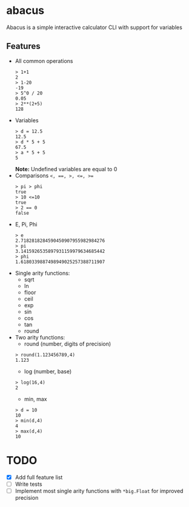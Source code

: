 # abacus
Abacus is a simple interactive calculator CLI with support for variables

## Features
 - All common operations
   ```
   > 1+1
   2
   > 1-20
   -19
   > 5^0 / 20
   0.05
   > 2**(2+5)
   128
   ```
 - Variables 
    ``` 
    > d = 12.5
    12.5
    > d * 5 + 5
    67.5
    > a * 5 + 5
    5
    ```
   **Note:** Undefined variables are equal to 0
- Comparisons `<, ==, >, <=, >=`
  ```
  > pi > phi
  true
  > 10 <=10
  true
  > 2 == 0
  false
  ```
- E, Pi, Phi
   ``` 
   > e
   2.7182818284590450907955982984276
   > pi
   3.1415926535897931159979634685442
   > phi
   1.6180339887498949025257388711907
   ```
 - Single arity functions:
    - sqrt
    - ln
    - floor
    - ceil
    - exp
    - sin
    - cos
    - tan
    - round
 - Two arity functions:
    - round (number, digits of precision)
    ```
    > round(1.123456789,4)
   1.123
    ```
   - log (number, base)
    ```
    > log(16,4)
   2
    ```
   - min, max
    ```
    > d = 10
    10 
    > min(d,4)
    4
    > max(d,4)
    10
    ```
# TODO

 - [x] Add full feature list
 - [ ] Write tests
 - [ ] Implement most single arity functions with `*big.Float` for improved precision
